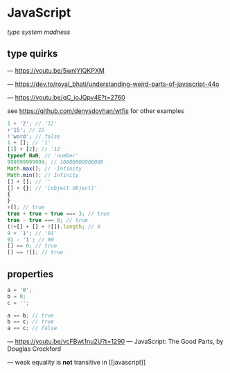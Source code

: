 # JavaScript

_type system madness_

## type quirks

&mdash; <https://youtu.be/5wnlYIQKPXM>

&mdash; <https://dev.to/royal_bhati/understanding-weird-parts-of-javascript-44o>

&mdash; <https://youtu.be/qC_ioJQpv4E?t=2760>

see <https://github.com/denysdovhan/wtfjs> for other examples

```javascript
1 + '2'; // '12'
+'15'; // 15
!'word'; // false
1 + []; // '1'
[1] + [2]; // '12
typeof NaN; // 'number'
999999999999; // 10000000000000
Math.max(); // -Infinity
Math.min(); // Infinity
[] + []; // ''
[] + {}; // '[object Object]'
{
}
+[]; // true
true + true + true === 3; // true
true - true === 0; // true
(!+[] + [] + ![]).length; // 9
9 + '1'; // '91'
91 - '1'; // 90
[] == 0; // true
[] == ![]; // true
```

## properties

```javascript
a = '0';
b = 0;
c = '';

a == b; // true
b == c; // true
a == c; // false
```

&mdash; <https://youtu.be/vcFBwt1nu2U?t=1290> &mdash; JavaScript: The Good Parts, by Douglas Crockford

&mdash; weak equality is **not** transitive in [[javascript]]
